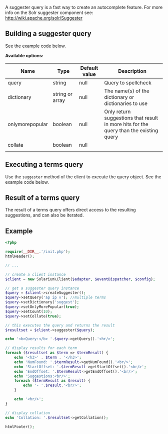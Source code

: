 A suggester query is a fast way to create an autocomplete feature. For more info on the Solr suggester component see: <http://wiki.apache.org/solr/Suggester>

Building a suggester query
--------------------------

See the example code below.

**Available options:**

| Name            | Type             | Default value | Description                                                                            |
|-----------------|------------------|---------------|----------------------------------------------------------------------------------------|
| query           | string           | null          | Query to spellcheck                                                                    |
| dictionary      | string or array  | null          | The name(s) of the dictionary or dictionaries to use                                                      |
| onlymorepopular | boolean          | null          | Only return suggestions that result in more hits for the query than the existing query |
| collate         | boolean          | null          |                                                                                        |
||

Executing a terms query
-----------------------

Use the `suggester` method of the client to execute the query object. See the example code below.

Result of a terms query
-----------------------

The result of a terms query offers direct access to the resulting suggestions, and can also be iterated.

Example
-------

```php
<?php

require(__DIR__.'/init.php');
htmlHeader();

// ...

// create a client instance
$client = new Solarium\Client($adapter, $eventDispatcher, $config);

// get a suggester query instance
$query = $client->createSuggester();
$query->setQuery('ap ip v'); //multiple terms
$query->setDictionary('suggest');
$query->setOnlyMorePopular(true);
$query->setCount(10);
$query->setCollate(true);

// this executes the query and returns the result
$resultset = $client->suggester($query);

echo '<b>Query:</b> '.$query->getQuery().'<hr/>';

// display results for each term
foreach ($resultset as $term => $termResult) {
    echo '<h3>' . $term . '</h3>';
    echo 'NumFound: '.$termResult->getNumFound().'<br/>';
    echo 'StartOffset: '.$termResult->getStartOffset().'<br/>';
    echo 'EndOffset: '.$termResult->getEndOffset().'<br/>';
    echo 'Suggestions:<br/>';
    foreach ($termResult as $result) {
        echo '- '.$result.'<br/>';
    }

    echo '<hr/>';
}

// display collation
echo 'Collation: '.$resultset->getCollation();

htmlFooter();

```
